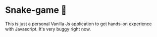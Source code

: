 # Snake-game 🐍
This is just a personal Vanilla Js application to get hands-on experience with Javascript. It's very buggy right now.
